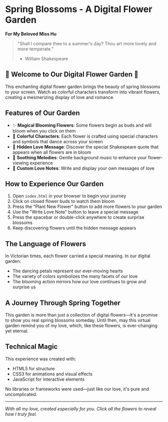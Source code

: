 # Spring Blossoms - A Digital Flower Garden

**For My Beloved Miss Hu**

> "Shall I compare thee to a summer's day? Thou art more lovely and more temperate."
> - William Shakespeare

## 🌸 Welcome to Our Digital Flower Garden 🌸

This enchanting digital flower garden brings the beauty of spring blossoms to your screen. Watch as colorful characters transform into vibrant flowers, creating a mesmerizing display of love and romance.

## Features of Our Garden

- ✨ **Magical Blooming Flowers**: Some flowers begin as buds and will bloom when you click on them
- 🌈 **Colorful Characters**: Each flower is crafted using special characters and symbols that dance across your screen
- 💝 **Hidden Love Message**: Discover the special Shakespeare quote that appears when all flowers are in bloom
- 🎵 **Soothing Melodies**: Gentle background music to enhance your flower-viewing experience
- 💌 **Custom Love Notes**: Write and display your own messages of love

## How to Experience Our Garden

1. Open `index.html` in your browser to begin your journey
2. Click on closed flower buds to watch them bloom
3. Press the "Plant New Flower" button to add more flowers to your garden
4. Use the "Write Love Note" button to leave a special message
5. Press the spacebar or double-click anywhere to create surprise blossoms
6. Keep discovering flowers until the hidden message appears

## The Language of Flowers

In Victorian times, each flower carried a special meaning. In our digital garden:

- The dancing petals represent our ever-moving hearts
- The variety of colors symbolizes the many facets of our love
- The blooming action mirrors how our love continues to grow and surprise us

## A Journey Through Spring Together

This garden is more than just a collection of digital flowers—it's a promise to show you real spring blossoms someday. Until then, may this virtual garden remind you of my love, which, like these flowers, is ever-changing yet eternal.

## Technical Magic

This experience was created with:
- HTML5 for structure
- CSS3 for animations and visual effects
- JavaScript for interactive elements

No libraries or frameworks were used—just like our love, it's pure and uncomplicated.

---

*With all my love, created especially for you. Click all the flowers to reveal how I truly feel.* 